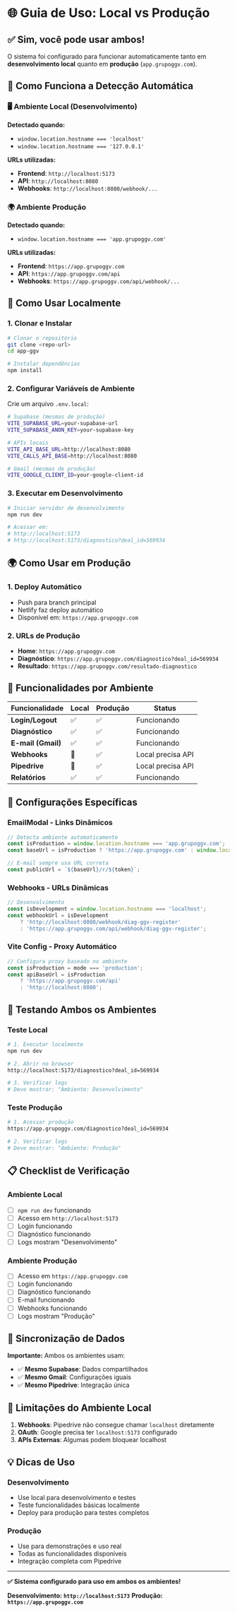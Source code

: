 # 🌐 Guia de Uso: Local vs Produção

## ✅ **Sim, você pode usar ambos!**

O sistema foi configurado para funcionar automaticamente tanto em **desenvolvimento local** quanto em **produção** (`app.grupoggv.com`).

## 🔧 **Como Funciona a Detecção Automática**

### **🖥️ Ambiente Local (Desenvolvimento)**
**Detectado quando:**
- `window.location.hostname === 'localhost'`
- `window.location.hostname === '127.0.0.1'`

**URLs utilizadas:**
- **Frontend**: `http://localhost:5173`
- **API**: `http://localhost:8080`
- **Webhooks**: `http://localhost:8080/webhook/...`

### **🌍 Ambiente Produção**
**Detectado quando:**
- `window.location.hostname === 'app.grupoggv.com'`

**URLs utilizadas:**
- **Frontend**: `https://app.grupoggv.com`
- **API**: `https://app.grupoggv.com/api`
- **Webhooks**: `https://app.grupoggv.com/api/webhook/...`

## 🚀 **Como Usar Localmente**

### **1. Clonar e Instalar**
```bash
# Clonar o repositório
git clone <repo-url>
cd app-ggv

# Instalar dependências
npm install
```

### **2. Configurar Variáveis de Ambiente**
Crie um arquivo `.env.local`:
```bash
# Supabase (mesmas de produção)
VITE_SUPABASE_URL=your-supabase-url
VITE_SUPABASE_ANON_KEY=your-supabase-key

# APIs locais
VITE_API_BASE_URL=http://localhost:8080
VITE_CALLS_API_BASE=http://localhost:8080

# Gmail (mesmas de produção)
VITE_GOOGLE_CLIENT_ID=your-google-client-id
```

### **3. Executar em Desenvolvimento**
```bash
# Iniciar servidor de desenvolvimento
npm run dev

# Acessar em:
# http://localhost:5173
# http://localhost:5173/diagnostico?deal_id=569934
```

## 🌍 **Como Usar em Produção**

### **1. Deploy Automático**
- Push para branch principal
- Netlify faz deploy automático
- Disponível em: `https://app.grupoggv.com`

### **2. URLs de Produção**
- **Home**: `https://app.grupoggv.com`
- **Diagnóstico**: `https://app.grupoggv.com/diagnostico?deal_id=569934`
- **Resultado**: `https://app.grupoggv.com/resultado-diagnostico`

## 🔀 **Funcionalidades por Ambiente**

| Funcionalidade | Local | Produção | Status |
|---|---|---|---|
| **Login/Logout** | ✅ | ✅ | Funcionando |
| **Diagnóstico** | ✅ | ✅ | Funcionando |
| **E-mail (Gmail)** | ✅ | ✅ | Funcionando |
| **Webhooks** | 🔧 | ✅ | Local precisa API |
| **Pipedrive** | 🔧 | ✅ | Local precisa API |
| **Relatórios** | ✅ | ✅ | Funcionando |

## 🔧 **Configurações Específicas**

### **EmailModal - Links Dinâmicos**
```typescript
// Detecta ambiente automaticamente
const isProduction = window.location.hostname === 'app.grupoggv.com';
const baseUrl = isProduction ? 'https://app.grupoggv.com' : window.location.origin;

// E-mail sempre usa URL correta
const publicUrl = `${baseUrl}/r/${token}`;
```

### **Webhooks - URLs Dinâmicas**
```typescript
// Desenvolvimento
const isDevelopment = window.location.hostname === 'localhost';
const webhookUrl = isDevelopment 
    ? 'http://localhost:8080/webhook/diag-ggv-register'
    : 'https://app.grupoggv.com/api/webhook/diag-ggv-register';
```

### **Vite Config - Proxy Automático**
```typescript
// Configura proxy baseado no ambiente
const isProduction = mode === 'production';
const apiBaseUrl = isProduction 
    ? 'https://app.grupoggv.com/api'
    : 'http://localhost:8080';
```

## 🧪 **Testando Ambos os Ambientes**

### **Teste Local**
```bash
# 1. Executar localmente
npm run dev

# 2. Abrir no browser
http://localhost:5173/diagnostico?deal_id=569934

# 3. Verificar logs
# Deve mostrar: "Ambiente: Desenvolvimento"
```

### **Teste Produção**
```bash
# 1. Acessar produção
https://app.grupoggv.com/diagnostico?deal_id=569934

# 2. Verificar logs
# Deve mostrar: "Ambiente: Produção"
```

## 📋 **Checklist de Verificação**

### **Ambiente Local**
- [ ] `npm run dev` funcionando
- [ ] Acesso em `http://localhost:5173`
- [ ] Login funcionando
- [ ] Diagnóstico funcionando
- [ ] Logs mostram "Desenvolvimento"

### **Ambiente Produção**
- [ ] Acesso em `https://app.grupoggv.com`
- [ ] Login funcionando
- [ ] Diagnóstico funcionando
- [ ] E-mail funcionando
- [ ] Webhooks funcionando
- [ ] Logs mostram "Produção"

## 🔄 **Sincronização de Dados**

**Importante:** Ambos os ambientes usam:
- ✅ **Mesmo Supabase**: Dados compartilhados
- ✅ **Mesmo Gmail**: Configurações iguais
- ✅ **Mesmo Pipedrive**: Integração única

## 🚨 **Limitações do Ambiente Local**

1. **Webhooks**: Pipedrive não consegue chamar `localhost` diretamente
2. **OAuth**: Google precisa ter `localhost:5173` configurado
3. **APIs Externas**: Algumas podem bloquear localhost

## 💡 **Dicas de Uso**

### **Desenvolvimento**
- Use local para desenvolvimento e testes
- Teste funcionalidades básicas localmente
- Deploy para produção para testes completos

### **Produção**
- Use para demonstrações e uso real
- Todas as funcionalidades disponíveis
- Integração completa com Pipedrive

---

**✅ Sistema configurado para uso em ambos os ambientes!**

**Desenvolvimento: `http://localhost:5173`**
**Produção: `https://app.grupoggv.com`**

